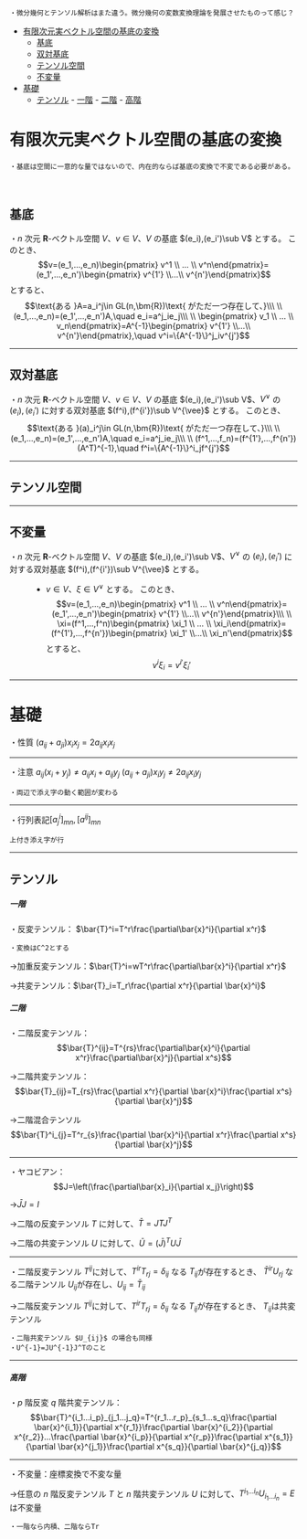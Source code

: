
    ・微分幾何とテンソル解析はまた違う。微分幾何の変数変換理論を発展させたものって感じ？

- [有限次元実ベクトル空間の基底の変換](#有限次元実ベクトル空間の基底の変換)
  - [基底](#基底)
  - [双対基底](#双対基底)
  - [テンソル空間](#テンソル空間)
  - [不変量](#不変量)
- [基礎](#基礎)
  - [テンソル](#テンソル)
        - [一階](#一階)
        - [二階](#二階)
        - [高階](#高階)


# 有限次元実ベクトル空間の基底の変換

    ・基底は空間に一意的な量ではないので、内在的ならば基底の変換で不変である必要がある。
<br>

## 基底

・$n$ 次元 $\bm{R}$-ベクトル空間 $V$、$v\in V$、$V$ の基底 $(e_i),(e_i')\sub V$ とする。
このとき、
$$v=(e_1,...,e_n)\begin{pmatrix} v^1 \\ ... \\ v^n\end{pmatrix}=(e_1',...,e_n')\begin{pmatrix} v^{1'} \\...\\ v^{n'}\end{pmatrix}$$ とすると、
$$\text{ある }A=a_i^j\in GL(n,\bm{R})\text{ がただ一つ存在して、}\\\ \\
(e_1,...,e_n)=(e_1',...,e_n')A,\quad e_i=a^j_ie_j\\\ \\
\begin{pmatrix} v_1 \\ ... \\ v_n\end{pmatrix}=A^{-1}\begin{pmatrix} v^{1'} \\...\\ v^{n'}\end{pmatrix},\quad v^i=\{A^{-1}\}^j_iv^{j'}$$

---

## 双対基底

・$n$ 次元 $\bm{R}$-ベクトル空間 $V$、$v\in V$、$V$ の基底 $(e_i),(e_i')\sub V$、$V^{\vee}$ の $(e_i),(e_i')$ に対する双対基底 $(f^i),(f^{i'})\sub V^{\vee}$ とする。
このとき、
$$\text{ある }(a)_i^j\in GL(n,\bm{R})\text{ がただ一つ存在して、}\\\ \\
(e_1,...,e_n)=(e_1',...,e_n')A,\quad e_i=a^j_ie_j\\\ \\
(f^1,...,f_n)=(f^{1'},...,f^{n'})(A^T)^{-1},\quad f^i=\{A^{-1}\}^i_jf^{j'}$$

---

## テンソル空間

---

## 不変量

<dl><dt>

・$n$ 次元 $\bm{R}$-ベクトル空間 $V$、$V$ の基底 $(e_i),(e_i')\sub V$、$V^{\vee}$ の $(e_i),(e_i')$ に対する双対基底 $(f^i),(f^{i'})\sub V^{\vee}$ とする。

</dt><dd>

- $v\in V$、$\xi\in V^{\vee}$ とする。
このとき、
$$v=(e_1,...,e_n)\begin{pmatrix} v^1 \\ ... \\ v^n\end{pmatrix}=(e_1',...,e_n')\begin{pmatrix} v^{1'} \\...\\ v^{n'}\end{pmatrix}\\\ \\
\xi=(f^1,...,f^n)\begin{pmatrix} \xi_1 \\ ... \\ \xi_i\end{pmatrix}=(f^{1'},...,f^{n'})\begin{pmatrix} \xi_1' \\...\\ \xi_n'\end{pmatrix}$$ とすると、
$$v^i\xi_i=v^{i'}\xi_i'$$


</dd></dl>

---

# 基礎

・性質
$(a_{ij}+a_{ji})x_ix_j=2a_{ij}x_ix_j$

---

・注意
$a_{ij}(x_i+y_j)\neq a_{ij}x_i+a_{ij}y_j$
$(a_{ij}+a_{ji})x_iy_j\neq 2a_{ij}x_iy_j$

    ・両辺で添え字の動く範囲が変わる

---

・行列表記$[a^i_j]_{mn},[a^{ij}]_{mn}$

    上付き添え字が行

---

## テンソル

##### 一階

・反変テンソル： $\bar{T}^i=T^r\frac{\partial\bar{x}^i}{\partial x^r}$

    ・変換はC^2とする

→加重反変テンソル：$\bar{T}^i=wT^r\frac{\partial\bar{x}^i}{\partial x^r}$

→共変テンソル：$\bar{T}_i=T_r\frac{\partial x^r}{\partial \bar{x}^i}$

##### 二階

・二階反変テンソル：
$$\bar{T}^{ij}=T^{rs}\frac{\partial\bar{x}^i}{\partial x^r}\frac{\partial\bar{x}^j}{\partial x^s}$$

→二階共変テンソル：
$$\bar{T}_{ij}=T_{rs}\frac{\partial x^r}{\partial \bar{x}^i}\frac{\partial x^s}{\partial \bar{x}^j}$$

→二階混合テンソル
$$\bar{T}^i_{j}=T^r_{s}\frac{\partial \bar{x}^i}{\partial x^r}\frac{\partial x^s}{\partial \bar{x}^j}$$

---

・ヤコビアン：
$$J=\left(\frac{\partial\bar{x}_i}{\partial x_j}\right)$$

→$\bar{J}J=I$

→二階の反変テンソル $T$ に対して、$\bar{T}=JTJ^T$

→二階の共変テンソル $U$ に対して、$\bar{U}=(\bar{J})^TU\bar{J}$

---

・二階反変テンソル $T^{ij}$に対して、$T^{ir}T_{rj}=\delta_{ij}$ なる $T_{ij}$が存在するとき、 $\bar{T}^{ir}U_{rj}$ なる二階テンソル $U_{ij}$が存在し、$U_{ij}=\bar{T}_{ij}$


→二階反変テンソル $T^{ij}$に対して、$T^{ir}T_{rj}=\delta_{ij}$ なる $T_{ij}$が存在するとき、 $T_{ij}$は共変テンソル

    ・二階共変テンソル $U_{ij}$ の場合も同様
    ・U^{-1}=JU^{-1}J^Tのこと
---

##### 高階

・$p$ 階反変 $q$ 階共変テンソル：
$$\bar{T}^{i_1...i_p}_{j_1...j_q}=T^{r_1...r_p}_{s_1...s_q}\frac{\partial \bar{x}^{i_1}}{\partial x^{r_1}}\frac{\partial \bar{x}^{i_2}}{\partial x^{r_2}}...\frac{\partial \bar{x}^{i_p}}{\partial x^{r_p}}\frac{\partial x^{s_1}}{\partial \bar{x}^{j_1}}\frac{\partial x^{s_q}}{\partial \bar{x}^{j_q}}$$

---

・不変量：座標変換で不変な量

→任意の $n$ 階反変テンソル $T$ と $n$ 階共変テンソル $U$ に対して、$T^{i_1...i_n}U_{i_1...i_n}=E$は不変量

    ・一階なら内積、二階ならTr


